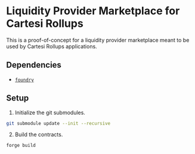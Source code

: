 # Liquidity Provider Marketplace for Cartesi Rollups

This is a proof-of-concept for a liquidity provider marketplace meant to be used by Cartesi Rollups applications.

## Dependencies

- [`foundry`](https://book.getfoundry.sh/)

## Setup

1. Initialize the git submodules.

```sh
git submodule update --init --recursive
```

2. Build the contracts.

```sh
forge build
```
